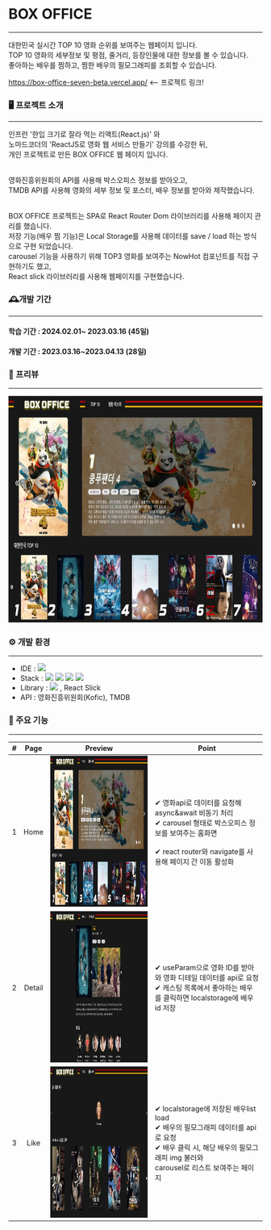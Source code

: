 # BOX OFFICE
-------------
대한민국 실시간 TOP 10 영화 순위를 보여주는 웹페이지 입니다. <br>
TOP 10 영화의 세부정보 및 평점, 줄거리, 등장인물에 대한 정보를 볼 수 있습니다. <br>
좋아하는 배우를 찜하고, 찜한 배우의 필모그래피를 조회할 수 있습니다.

https://box-office-seven-beta.vercel.app/ <-- 프로젝트 링크!


### 🖥️ 프로젝트 소개
-------------

인프런 '한입 크기로 잘라 먹는 리액트(React.js)' 와 <br>
노마드코더의 'ReactJS로 영화 웹 서비스 만들기' 강의를 수강한 뒤, <br>
개인 프로젝트로 만든 BOX OFFICE 웹 페이지 입니다. <br><br>

영화진흥위원회의 API를 사용해 박스오피스 정보를 받아오고, <br>
TMDB API를 사용해 영화의 세부 정보 및 포스터, 배우 정보를 받아와 제작했습니다. <br><br>


BOX OFFICE 프로젝트는 SPA로 React Router Dom 라이브러리를 사용해 페이지 관리를 했습니다. <br>
저장 기능(배우 찜 기능)은 Local Storage를 사용해 데이터를 save / load 하는 방식으로 구현 되었습니다. <br>
carousel 기능을 사용하기 위해 TOP3 영화를 보여주는 NowHot 컴포넌트를 직접 구현하기도 했고, <br>
React slick 라이브러리를 사용해 웹페이지를 구현했습니다.<br>


### 🕰️개발 기간
-------------
#### 학습 기간 : 2024.02.01~ 2023.03.16 (45일)
#### 개발 기간 : 2023.03.16~2023.04.13 (28일)


### 🎪 프리뷰
-------------
<img src="img/preview.jpg" width="900" height="450">


### ⚙️ 개발 환경
-------------
- IDE : <img src="https://img.shields.io/badge/VisualStudioCode-007ACC?style=flat-square&logo=visualstudiocode&logoColor=white"/>
- Stack : <img src="https://img.shields.io/badge/React-61DAFB?style=flat-square&logo=react&logoColor=black"/> <img src="https://img.shields.io/badge/JavaScript-F7DF1E?style=flat-square&logo=javascript&logoColor=black"/> <img src="https://img.shields.io/badge/HTML5-E34F26?style=flat-square&logo=html5&logoColor=white"/> <img src="https://img.shields.io/badge/CSS3-1572B6?style=flat-square&logo=css3&logoColor=white"/>
- Library : <img src="https://img.shields.io/badge/React Router-CA4245?style=flat-square&logo=reactrouter&logoColor=black"/> , React Slick
- API : 영화진흥위원회(Kofic), TMDB


### 📌 주요 기능
-------------
| # | Page | Preview | Point |
|:---:|:----------:|:---------:|-------|
| 1 | Home         | <img src="img/preview.jpg" width="450" height="300">     |  ✔ 영화api로 데이터를 요청해 async&await 비동기 처리 <br> ✔ carousel 형태로 박스오피스 정보를 보여주는 홈화면 <br> <br> ✔  react router와 navigate를 사용해 페이지 간 이동 활성화   |
| 2 | Detail       |  <img src="img/detail.jpg" width="450" height="300">     |  ✔ useParam으로 영화 ID를 받아와 영화 디테일 데이터를 api로 요청  <br> ✔ 캐스팅 목록에서 좋아하는 배우를 클릭하면 localstorage에 배우 id 저장   |
| 3 | Like         |  <img src="img/like.jpg" width="450" height="300">       | ✔ localstorage에 저장된 배우list load <br> ✔ 배우의 필모그래피 데이터를 api로 요청 <br> ✔ 배우 클릭 시, 해당 배우의 필모그래피 img 불러와 <br> carousel로 리스트 보여주는 페이지 |


